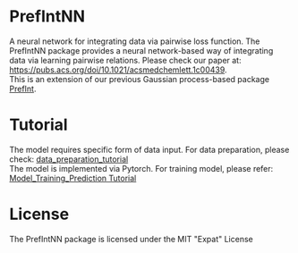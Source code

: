 # PrefIntNN
A neural network for integrating data via pairwise loss function. The PrefIntNN package provides a neural network-based way of integrating data via learning pairwise relations. Please check our paper at: https://pubs.acs.org/doi/10.1021/acsmedchemlett.1c00439.    
This is an extension of our previous Gaussian process-based package [PrefInt](https://github.com/tsudalab/PrefInt).
# Tutorial
The model requires specific form of data input. For data preparation, please check: [data_preparation_tutorial](https://github.com/tsudalab/PrefIntNN/blob/master/Data_Preparation_Tutorial.ipynb)    
The model is implemented via Pytorch. For training model, please refer: [Model_Training_Prediction Tutorial](https://github.com/tsudalab/PrefIntNN/blob/master/Model_Training_and_Prediction.ipynb)
# License
The PrefIntNN package is licensed under the MIT "Expat" License
